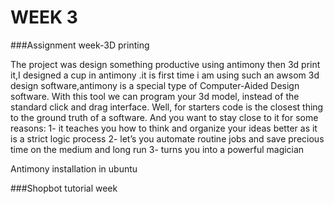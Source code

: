 # WEEK 3
###Assignment week-3D printing

The project was design something productive using antimony then 3d print it,I designed a cup in antimony .it is first time i am using such an awsom 3d design software,antimony is a special type of Computer-Aided Design software.
With this tool we can program your 3d model, instead of the standard click and drag interface.
Well, for starters code is the closest thing to the ground truth of a software. And you want to stay close to it for some reasons:
1- it teaches you how to think and organize your ideas better as it is a strict logic process
2- let’s you automate routine jobs and save precious time on the medium and long run
3- turns you into a powerful magician

Antimony installation in ubuntu


###Shopbot tutorial week



